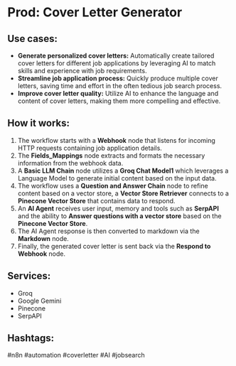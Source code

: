 # Prod: Cover Letter Generator

## Use cases:
- **Generate personalized cover letters:** Automatically create tailored cover letters for different job applications by leveraging AI to match skills and experience with job requirements.
- **Streamline job application process:** Quickly produce multiple cover letters, saving time and effort in the often tedious job search process.
- **Improve cover letter quality:** Utilize AI to enhance the language and content of cover letters, making them more compelling and effective.

## How it works:
1.  The workflow starts with a **Webhook** node that listens for incoming HTTP requests containing job application details.
2.  The **Fields_Mappings** node extracts and formats the necessary information from the webhook data.
3.  A **Basic LLM Chain** node utilizes a **Groq Chat Model1** which leverages a Language Model to generate initial content based on the input data.
4.  The workflow uses a **Question and Answer Chain** node to refine content based on a vector store, a **Vector Store Retriever** connects to a **Pinecone Vector Store** that contains data to respond.
5.  An **AI Agent** receives user input, memory and tools such as **SerpAPI** and the ability to **Answer questions with a vector store** based on the **Pinecone Vector Store**.
6.  The AI Agent response is then converted to markdown via the **Markdown** node.
7.  Finally, the generated cover letter is sent back via the **Respond to Webhook** node.

## Services:
- Groq
- Google Gemini
- Pinecone
- SerpAPI

## Hashtags:
#n8n #automation #coverletter #AI #jobsearch
